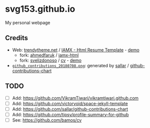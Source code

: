 # svg153.github.io

My personal webpage

## Credits

- Web: [trendytheme.net](https://trendytheme.net) / [IAMX - Html Resume Template](https://trendytheme.net/items/i-am-x-html-resume-template/) - [demo](http://trendytheme.net/demo/iamx/v/)
    - fork: [ahmedfaruk](https://github.com/ahmedfaruk) / [iamx-html](https://github.com/ahmedfaruk/iamx-html)
    - fork: [svelizdonoso](https://github.com/svelizdonoso) / [cv](https://github.com/svelizdonoso/cv) - [demo](https://svelizdonoso.github.io/cv/)
- [`github_contributions_20180708.png`](github_contributions_20180708.png): generated by [sallar](https://github.com/sallar) / [github-contributions-chart](https://github.com/sallar/github-contributions-chart)

## TODO

- [ ] Add: https://github.com/VikramTiwari/vikramtiwari.github.com
- [ ] Add: https://github.com/victorvoid/space-jekyll-template
- [ ] Add: https://github.com/sallar/github-contributions-chart
- [ ] Add: https://github.com/tipsy/profile-summary-for-github
- [ ] See: https://github.com/bamos/cv